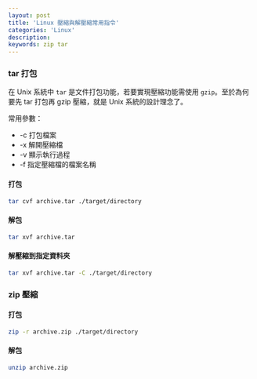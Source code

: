 ```yaml
---
layout: post
title: 'Linux 壓縮與解壓縮常用指令'
categories: 'Linux'
description: 
keywords: zip tar
---
```


### tar 打包
在 Unix 系統中 `tar` 是文件打包功能，若要實現壓縮功能需使用 `gzip`。至於為何要先 tar 打包再 gzip 壓縮，就是 Unix 系統的設計理念了。

常用參數：
- -c 打包檔案
- -x 解開壓縮檔
- -v 顯示執行過程
- -f 指定壓縮檔的檔案名稱

#### 打包

```sh
tar cvf archive.tar ./target/directory
```


#### 解包

```sh
tar xvf archive.tar
```

#### 解壓縮到指定資料夾

```sh
tar xvf archive.tar -C ./target/directory
```

### zip 壓縮

#### 打包

```sh
zip -r archive.zip ./target/directory
```

#### 解包

```sh
unzip archive.zip
```


